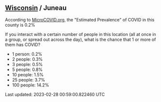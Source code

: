 
## [Wisconsin](/united-states/wisconsin) / Juneau

According to [MicroCOVID.org](http://microcovid.org),
the "Estimated Prevalence" of COVID in this county is 0.2%

If you interact with a certain number of people in this location
(all at once in a group, or spread out across the day), what is the chance that
1 or more of them has COVID?

- 1 person: 0.2%
- 2 people: 0.3%
- 3 people: 0.5%
- 5 people: 0.8%
- 10 people: 1.5%
- 25 people: 3.7%
- 100 people: 14.2%

Last updated: 2023-02-28 00:59:00.822460 UTC
